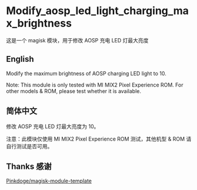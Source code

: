 # Modify_aosp_led_light_charging_max_brightness

这是一个 magisk 模块，用于修改 AOSP 充电 LED 灯最大亮度

## English

Modify the maximum brightness of AOSP charging LED light to 10.

Note: This module is only tested with MI MIX2 Pixel Experience ROM. For other models & ROM, please test whether it is available.

## 简体中文

修改 AOSP 充电 LED 灯最大亮度为 10。

注意：此模块仅使用 MI MIX2 Pixel Experience ROM 测试，其他机型 & ROM 请自行测试是否可用。


## Thanks 感谢

[Pinkdoge/magisk-module-template](https://github.com/Pinkdoge/magisk-module-template)